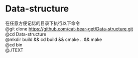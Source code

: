 # Data-structure
  在任意方便记忆的目录下执行以下命令  
  @git clone https://github.com/cat-bear-get/Data-structure.git  
  @cd Data-structure  
  @mkdir build && cd build && cmake .. && make  
  @cd bin  
  @./TEXT  
